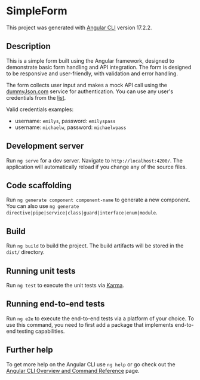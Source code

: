 # SimpleForm

This project was generated with [Angular CLI](https://github.com/angular/angular-cli) version 17.2.2.

## Description

This is a simple form built using the Angular framework, designed to demonstrate basic form handling and API integration. The form is designed to be responsive and user-friendly, with validation and error handling.

The form collects user input and makes a mock API call using the [dummyJson.com](https://dummyjson.com/docs/auth) service for authentication. You can use any user's credentials from the [list](https://dummyjson.com/users).

Valid credentials examples:

- username: `emilys`, password: `emilyspass`
- username: `michaelw`, password: `michaelwpass`

## Development server

Run `ng serve` for a dev server. Navigate to `http://localhost:4200/`. The application will automatically reload if you change any of the source files.

## Code scaffolding

Run `ng generate component component-name` to generate a new component. You can also use `ng generate directive|pipe|service|class|guard|interface|enum|module`.

## Build

Run `ng build` to build the project. The build artifacts will be stored in the `dist/` directory.

## Running unit tests

Run `ng test` to execute the unit tests via [Karma](https://karma-runner.github.io).

## Running end-to-end tests

Run `ng e2e` to execute the end-to-end tests via a platform of your choice. To use this command, you need to first add a package that implements end-to-end testing capabilities.

## Further help

To get more help on the Angular CLI use `ng help` or go check out the [Angular CLI Overview and Command Reference](https://angular.io/cli) page.
